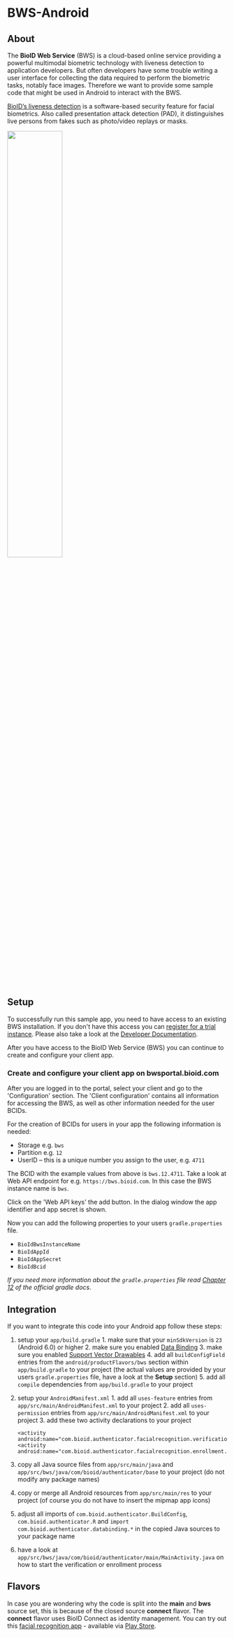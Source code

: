 # BWS-Android

## About

The **BioID Web Service** (BWS) is a cloud-based online service providing a powerful multimodal biometric technology with liveness detection to application developers.
But often developers have some trouble writing a user interface for collecting the data required to perform the biometric tasks, notably face images.
Therefore we want to provide some sample code that might be used in Android to interact with the BWS.

[BioID’s liveness detection][liveness] is a software-based security feature for facial biometrics. Also called presentation attack detection (PAD), it distinguishes live persons from fakes such as photo/video replays or masks.

[<img src="https://img.youtube.com/vi/e5lP2Fja3Ow/maxresdefault.jpg" width="50%">](https://youtu.be/e5lP2Fja3Ow)

## Setup

To successfully run this sample app, you need to have access to an existing BWS installation.
If you don't have this access you can [register for a trial instance][trial]. Please also take a look at the [Developer Documentation][developer].

After you have access to the BioID Web Service (BWS) you can continue to create and configure your client app.

### Create and configure your client app on bwsportal.bioid.com
After you are logged in to the portal, select your client and go to the 'Configuration' section. 
The 'Client configuration' contains all information for accessing the BWS, as well as other information needed for the user BCIDs.

For the creation of BCIDs for users in your app the following information is needed:

- Storage e.g. `bws`
- Partition e.g. `12`
- UserID – this is a unique number you assign to the user, e.g. `4711`


The BCID with the example values from above is `bws.12.4711`.
Take a look at Web API endpoint for e.g. `https://bws.bioid.com`. In this case the BWS instance name is `bws`.

Click on the 'Web API keys' the add button. In the dialog window the app identifier and app secret is shown.


Now you can add the following properties to your users `gradle.properties` file.

  * `BioIdBwsInstanceName`
  * `BioIdAppId`
  * `BioIdAppSecret`
  * `BioIdBcid`

*If you need more information about the `gradle.properties` file read [Chapter 12][gradleproperties] of the official gradle docs.*

## Integration

If you want to integrate this code into your Android app follow these steps:

  1. setup your `app/build.gradle`
    1. make sure that your `minSdkVersion` is `23` (Android 6.0) or higher
    2. make sure you enabled [Data Binding][databinding]
    3. make sure you enabled [Support Vector Drawables](https://android-developers.googleblog.com/2016/02/android-support-library-232.html)
    4. add all `buildConfigField` entries from the `android/productFlavors/bws` section within `app/build.gradle` to your project
       (the actual values are provided by your users `gradle.properties` file, have a look at the **Setup** section)
    5. add all `compile` dependencies from `app/build.gradle` to your project
  2. setup your `AndroidManifest.xml`
    1. add all `uses-feature` entries from `app/src/main/AndroidManifest.xml` to your project
    2. add all `uses-permission` entries from `app/src/main/AndroidManifest.xml` to your project
    3. add these two activity declarations to your project

        ```
        <activity android:name="com.bioid.authenticator.facialrecognition.verification.VerificationActivity"/>
        <activity android:name="com.bioid.authenticator.facialrecognition.enrollment.EnrollmentActivity"/>
        ```

  3. copy all Java source files from `app/src/main/java` and `app/src/bws/java/com/bioid/authenticator/base` to your project (do not modify any package names)
  4. copy or merge all Android resources from `app/src/main/res` to your project (of course you do not have to insert the mipmap app icons)
  5. adjust all imports of `com.bioid.authenticator.BuildConfig`, `com.bioid.authenticator.R` and `import com.bioid.authenticator.databinding.*` in the copied Java sources to your package name
  6. have a look at `app/src/bws/java/com/bioid/authenticator/main/MainActivity.java` on how to start the verification or enrollment process

## Flavors

In case you are wondering why the code is split into the **main** and **bws** source set, this is because of the closed source **connect** flavor.
The **connect** flavor uses BioID Connect as identity management.
You can try out this [facial recognition app][bioid] - available via [Play Store][playstore].


[bioid]: https://www.bioid.com/facial-recognition-app/ "BioID Facial Recognition App"
[playstore]: https://play.google.com/store/apps/details?id=com.bioid.authenticator "BioID Android App"
[trial]: https://bwsportal.bioid.com/register "Register for a trial instance"
[developer]: https://developer.bioid.com "Developer Documentation"
[gradleproperties]: https://docs.gradle.org/current/userguide/build_environment.html "Gradle properties"
[databinding]: https://developer.android.com/topic/libraries/data-binding/ "Data Binding"
[vectordrawables]: https://android-developers.googleblog.com/2016/02/android-support-library-232.html "Vector Drawables"
[liveness]: https://www.bioid.com/liveness-detection/ "liveness detection"
